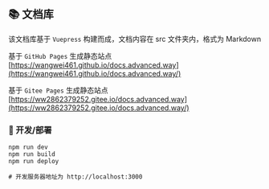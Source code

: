 ## 📚 文档库 

该文档库基于 `Vuepress` 构建而成，文档内容在 src 文件夹内，格式为 Markdown

基于 `GitHub Pages` 生成静态站点 [https://wangwei461.github.io/docs.advanced.way](https://wangwei461.github.io/docs.advanced.way/)  

基于 `Gitee Pages` 生成静态站点 [https://ww2862379252.gitee.io/docs.advanced.way](https://ww2862379252.gitee.io/docs.advanced.way/)

### 🔨 开发/部署

```shell script
npm run dev
npm run build
npm run deploy

# 开发服务器地址为 http://localhost:3000
```